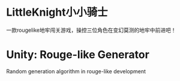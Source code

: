 # LittleKnight小小骑士
一款rougelike地牢闯关游戏，操控三位角色在变幻莫测的地牢中前进吧！

# Unity: Rouge-like Generator
Random generation algorithm in rouge-like development

